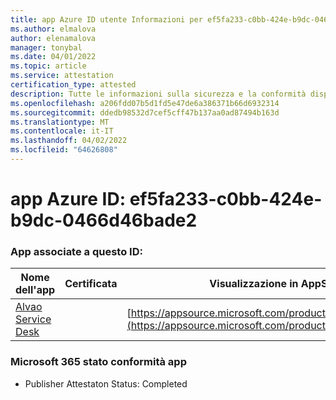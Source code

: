 ```yaml
---
title: app Azure ID utente Informazioni per ef5fa233-c0bb-424e-b9dc-0466d46bade2
ms.author: elmalova
author: elenamalova
manager: tonybal
ms.date: 04/01/2022
ms.topic: article
ms.service: attestation
certification_type: attested
description: Tutte le informazioni sulla sicurezza e la conformità disponibili per ef5fa233-c0bb-424e-b9dc-0466d46bade2.
ms.openlocfilehash: a206fdd07b5d1fd5e47de6a386371b66d6932314
ms.sourcegitcommit: ddedb98532d7cef5cff47b137aa0ad87494b163d
ms.translationtype: MT
ms.contentlocale: it-IT
ms.lasthandoff: 04/02/2022
ms.locfileid: "64626808"
---
```

# <a name="azure-app-id-ef5fa233-c0bb-424e-b9dc-0466d46bade2"></a>app Azure ID: ef5fa233-c0bb-424e-b9dc-0466d46bade2


### <a name="apps-associated-with-this-id"></a>App associate a questo ID:
| **Nome dell'app** | **Certificata** | **Visualizzazione in AppSource** |
|--------------|---------------|-----------------------|
| [Alvao Service Desk](../forward/WA200002488.md) |  | [https://appsource.microsoft.com/product/office/WA200002488](https://appsource.microsoft.com/product/office/WA200002488) |

### <a name="microsoft-365-app-compliance-status"></a>Microsoft 365 stato conformità app
- Publisher Attestaton Status: Completed
